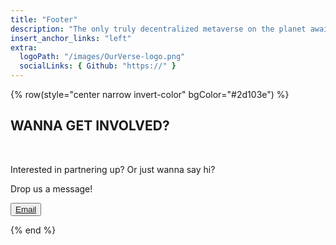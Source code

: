 ```yaml
---
title: "Footer"
description: "The only truly decentralized metaverse on the planet awaits you."
insert_anchor_links: "left"
extra:
  logoPath: "/images/OurVerse-logo.png"
  socialLinks: { Github: "https://" }
---
```


{% row(style="center narrow invert-color" bgColor="#2d103e") %}

## WANNA GET INVOLVED?

<br/>

Interested in partnering up? Or just wanna say hi?

Drop us a message!

<button>[Email](/)</button>

{% end %}
